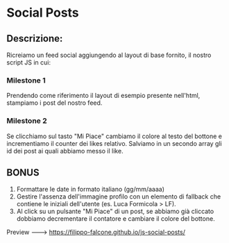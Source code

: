 # Social Posts
## Descrizione:
Ricreiamo un feed social aggiungendo al layout di base fornito, il nostro script JS in cui:
### Milestone 1
Prendendo come riferimento il layout di esempio presente nell'html, stampiamo i post del nostro feed.
### Milestone 2
Se clicchiamo sul tasto "Mi Piace" cambiamo il colore al testo del bottone e incrementiamo il counter dei likes relativo.
Salviamo in un secondo array gli id dei post ai quali abbiamo messo il like.
## BONUS
1. Formattare le date in formato italiano (gg/mm/aaaa)
2. Gestire l'assenza dell'immagine profilo con un elemento di fallback che contiene le iniziali dell'utente (es. Luca Formicola > LF).
3. Al click su un pulsante "Mi Piace" di un post, se abbiamo già cliccato dobbiamo decrementare il contatore e cambiare il colore del bottone.

Preview ---> https://filippo-falcone.github.io/js-social-posts/